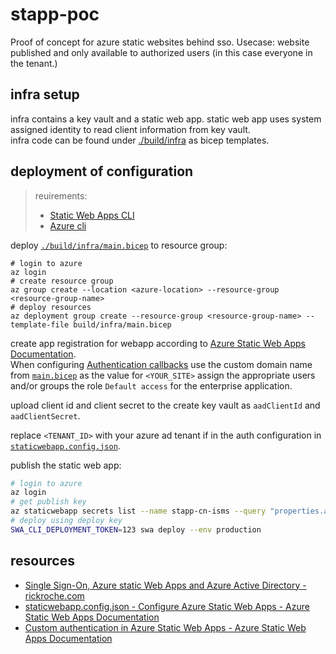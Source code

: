 # stapp-poc

Proof of concept for azure static websites behind sso.
Usecase: website published and only available to authorized users (in this case everyone in the tenant.)

## infra setup

infra contains a key vault and a static web app.
static web app uses system assigned identity to read client information from key vault.  
infra code can be found under [./build/infra](build/infra) as bicep templates.

## deployment of configuration 

> reuirements:
>   - [Static Web Apps CLI](https://azure.github.io/static-web-apps-cli/)
>   - [Azure cli](https://learn.microsoft.com/en-us/cli/azure/install-azure-cli)


deploy [`./build/infra/main.bicep`](build/infra/main.bicep) to resource group:
```
# login to azure
az login
# create resource group
az group create --location <azure-location> --resource-group <resource-group-name>
# deploy resources 
az deployment group create --resource-group <resource-group-name> --template-file build/infra/main.bicep
```

create app registration for webapp according to [Azure Static Web Apps Documentation](https://learn.microsoft.com/en-us/azure/static-web-apps/authentication-custom?tabs=aad%2Cinvitations#configure-a-custom-identity-provider).  
When configuring [Authentication callbacks](https://learn.microsoft.com/en-us/azure/static-web-apps/authentication-custom?tabs=aad%2Cinvitations#authentication-callbacks) use the custom domain name from [`main.bicep`](build/infra/main.bicep) as the value for `<YOUR_SITE>`
assign the appropriate users and/or groups the role `Default access` for the enterprise application.

upload client id and client secret to the create key vault as `aadClientId` and `aadClientSecret`.

replace `<TENANT_ID>` with your azure ad tenant if in the auth configuration in [`staticwebapp.config.json`](public/staticwebapp.config.json).

publish the static web app:
```bash
# login to azure
az login
# get publish key
az staticwebapp secrets list --name stapp-cn-isms --query "properties.apiKey"
# deploy using deploy key
SWA_CLI_DEPLOYMENT_TOKEN=123 swa deploy --env production
```

## resources

- [Single Sign-On, Azure static Web Apps and Azure Active Directory - rickroche.com](https://www.rickroche.com/2022/03/single-sign-on-azure-static-web-apps-and-azure-active-directory/)
- [staticwebapp.config.json - Configure Azure Static Web Apps - Azure Static Web Apps Documentation](https://learn.microsoft.com/en-us/azure/static-web-apps/configuration)
- [Custom authentication in Azure Static Web Apps - Azure Static Web Apps Documentation](https://learn.microsoft.com/en-us/azure/static-web-apps/authentication-custom?tabs=aad%2Cinvitations#configure-a-custom-identity-provider)